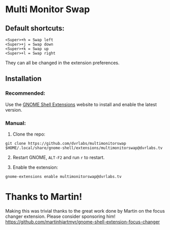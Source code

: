 # Multi Monitor Swap 

## Default shortcuts:

```
<Super>+h = Swap left
<Super>+j = Swap down
<Super>+k = Swap up
<Super>+l = Swap right
```

They can all be changed in the extension preferences.

## Installation

### Recommended:

Use the [GNOME Shell Extensions](https://extensions.gnome.org/extension/) website to
install and enable the latest version.

### Manual:

1.  Clone the repo:

```
git clone https://github.com/dvrlabs/multimonitorswap $HOME/.local/share/gnome-shell/extensions/multimonitorswap@dvrlabs.tv
```

2. Restart GNOME, `ALT-F2` and run `r` to restart.

3. Enable the extension:

```
gnome-extensions enable multimonitorswap@dvrlabs.tv

```

# Thanks to Martin!

Making this was trivial thanks to the great work done by Martin on the focus changer extension.
Please consider sponsoring him!
https://github.com/martinhjartmyr/gnome-shell-extension-focus-changer

